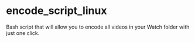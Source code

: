 # encode_script_linux
Bash script that will allow you to encode all videos in your Watch folder with just one click. 
